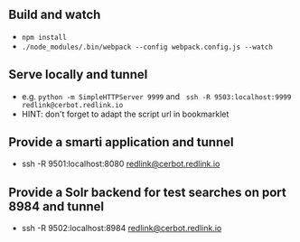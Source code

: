 ## Build and watch

* `npm install`
* `./node_modules/.bin/webpack --config webpack.config.js --watch`

## Serve locally and tunnel

* e.g. `python -m SimpleHTTPServer 9999` and ` ssh -R 9503:localhost:9999 redlink@cerbot.redlink.io`
* HINT: don't forget to adapt the script url in bookmarklet

## Provide a smarti application and tunnel

* ssh -R 9501:localhost:8080 redlink@cerbot.redlink.io

## Provide a Solr backend for test searches  on port 8984 and tunnel

* ssh -R 9502:localhost:8984 redlink@cerbot.redlink.io